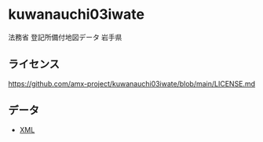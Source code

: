 # kuwanauchi03iwate
法務省 登記所備付地図データ 岩手県

## ライセンス
https://github.com/amx-project/kuwanauchi03iwate/blob/main/LICENSE.md

## データ
* [XML](https://github.com/amx-project/kuwanauchi03iwate/tree/main/xml)
